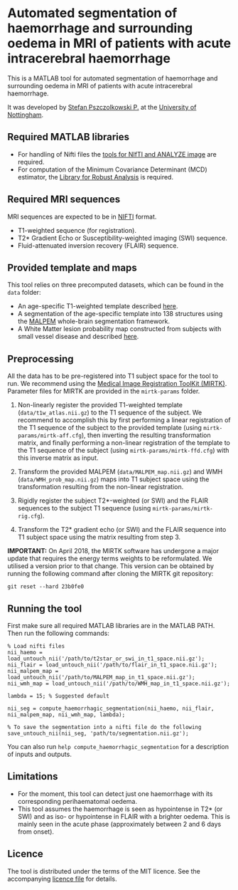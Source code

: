 Automated segmentation of haemorrhage and surrounding oedema in MRI of patients with acute intracerebral haemorrhage
====================================================================================================================

This is a MATLAB tool for automated segmentation of haemorrhage and surrounding oedema in MRI of patients with acute intracerebral haemorrhage.

It was developed by [Stefan Pszczolkowski P.](http://stefanpsz.github.io) at the [University of Nottingham](http://www.nottingham.ac.uk).


Required MATLAB libraries
-------------------------

- For handling of Nifti files the [tools for NIfTI and ANALYZE image](https://www.mathworks.com/matlabcentral/fileexchange/8797-tools-for-nifti-and-analyze-image)
are required.
- For computation of the Minimum Covariance Determinant (MCD) estimator, the [Library for Robust Analysis](https://wis.kuleuven.be/stat/robust/LIBRA)
is required.


Required MRI sequences
----------------------

MRI sequences are expected to be in [NIFTI](https://nifti.nimh.nih.gov/) format.

- T1-weighted sequence (for registration).
- T2* Gradient Echo or Susceptibility-weighted imaging (SWI) sequence.
- Fluid-attenuated inversion recovery (FLAIR) sequence.


Provided template and maps
--------------------------

This tool relies on three precomputed datasets, which can be found in the `data` folder:

- An age-specific T1-weighted template described [here](https://www.ncbi.nlm.nih.gov/pmc/articles/PMC3376197/).
- A segmentation of the age-specific template into 138 structures using the [MALPEM](https://github.com/ledigchr/MALPEM) whole-brain segmentation 
framework.
- A White Matter lesion probability map constructed from subjects with small vessel disease and described 
[here](https://link.springer.com/chapter/10.1007/978-3-319-24553-9_64).


Preprocessing
-------------

All the data has to be pre-registered into T1 subject space for the tool to run. We recommend using the [Medical Image Registration ToolKit (MIRTK)](https://github.com/BioMedIA/MIRTK). Parameter files for MIRTK are provided in the `mirtk-params` folder.

1. Non-linearly register the provided T1-weighted template (`data/t1w_atlas.nii.gz`) to the T1 sequence of the subject. We recommend to accomplish this 
by first performing a linear registration of the T1 sequence of the subject to the provided template (using `mirtk-params/mirtk-aff.cfg`), then inverting 
the resulting transformation matrix, and finally performing a non-linear registration of the template to the T1 sequence of the subject (using 
`mirtk-params/mirtk-ffd.cfg`) with this inverse matrix as input.

2. Transform the provided MALPEM (`data/MALPEM_map.nii.gz`) and WMH (`data/WMH_prob_map.nii.gz`) maps into T1 subject space using the transformation 
resulting from the non-linear registration.

3. Rigidly register the subject T2*-weighted (or SWI) and the FLAIR sequences to the subject T1 sequence (using `mirtk-params/mirtk-rig.cfg`).

4. Transform the T2* gradient echo (or SWI) and the FLAIR sequence into T1 subject space using the matrix resulting from step 3.


**IMPORTANT:** On April 2018, the MIRTK software has undergone a major update that requires the energy terms weights to be reformulated. We utilised a 
version prior to that change. This version can be obtained by running the following command after cloning the MIRTK git repository:

```
git reset --hard 23b0fe0
```


Running the tool
----------------

First make sure all required MATLAB libraries are in the MATLAB PATH. Then run the following commands:

```
% Load nifti files
nii_haemo = load_untouch_nii('/path/to/t2star_or_swi_in_t1_space.nii.gz');
nii_flair = load_untouch_nii('/path/to/flair_in_t1_space.nii.gz');
nii_malpem_map = load_untouch_nii('/path/to/MALPEM_map_in_t1_space.nii.gz');
nii_wmh_map = load_untouch_nii('/path/to/WMH_map_in_t1_space.nii.gz');

lambda = 15; % Suggested default

nii_seg = compute_haemorrhagic_segmentation(nii_haemo, nii_flair, nii_malpem_map, nii_wmh_map, lambda);

% To save the segmentation into a nifti file do the following
save_untouch_nii(nii_seg, 'path/to/segmentation.nii.gz');
```

You can also run `help compute_haemorrhagic_segmentation` for a description of inputs and outputs.


Limitations
-----------

- For the moment, this tool can detect just one haemorrhage with its corresponding perihaematomal oedema.
- This tool assumes the haemorrhage is seen as hypointense in T2* (or SWI) and as iso- or hypointense in FLAIR with a brighter oedema. This is mainly seen in
the acute phase (approximately between 2 and 6 days from onset).


Licence
-------

The tool is distributed under the terms of the MIT licence. See the accompanying [licence file](LICENCE.txt) for details. 
